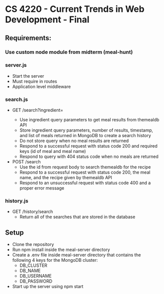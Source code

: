 # CS 4220 - Current Trends in Web Development - Final

## Requirements:

### Use custom node module from midterm (meal-hunt)

### server.js
* Start the server
* Must require in routes
* Application level middleware

### search.js
* GET /search?ingredient=<ingredientName>
  * Use ingredient query parameters to get meal results from themealdb API
  * Store ingredient query parameters, number of results, timestamp, and list of meals returned in MongoDB to create a search history
  * Do not store query when no meal results are returned
  * Respond to a successful request with status code 200 and required keys (id of meal and meal name)
  * Respond to query with 404 status code when no meals are returned
* POST /search
  * Use the id from request body to search themealdb for the recipe
  * Respond to a successful request with status code 200, the meal name, and the recipe given by themealdb API
  * Respond to an unsuccessful request with status code 400 and a proper error message

### history.js
* GET /history/search
  * Return all of the searches that are stored in the database
  
## Setup
* Clone the repository
* Run npm install inside the meal-server directory
* Create a .env file inside meal-server directory that contains the following 4 keys for the MongoDB cluster:
  * DB_CLUSTER
  * DB_NAME
  * DB_USERNAME
  * DB_PASSWORD
* Start up the server using npm start
